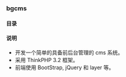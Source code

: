 ### bgcms

#### 目录

#### 说明
* 开发一个简单的具备前后台管理的 cms 系统。
* 采用 ThinkPHP 3.2 框架。
* 前端使用 BootStrap, jQuery 和 layer 等。